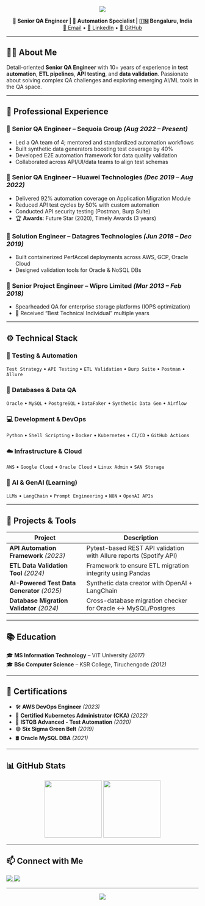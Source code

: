 <p align="center">
  <img src="https://capsule-render.vercel.app/api?type=waving&color=0:6a11cb,100:2575fc&height=150&section=header&text=Anirudh%20Patil&fontSize=40&fontColor=ffffff" />
</p>

<p align="center">
  <b>💼 Senior QA Engineer | 🧪 Automation Specialist | 🇮🇳 Bengaluru, India</b><br>
  <a href="mailto:anirudh92@live.com">📧 Email</a> • 
  <a href="https://linkedin.com/in/anirudhpatil">🔗 LinkedIn</a> • 
  <a href="https://github.com/AnirudhLab">🐙 GitHub</a>
</p>

---

## 👨‍💻 About Me

Detail-oriented **Senior QA Engineer** with 10+ years of experience in **test automation**, **ETL pipelines**, **API testing**, and **data validation**. Passionate about solving complex QA challenges and exploring emerging AI/ML tools in the QA space.

---

## 💼 Professional Experience

### 🧪 **Senior QA Engineer** – Sequoia Group *(Aug 2022 – Present)*
- Led a QA team of 4; mentored and standardized automation workflows
- Built synthetic data generators boosting test coverage by 40%
- Developed E2E automation framework for data quality validation
- Collaborated across API/UI/data teams to align test schemas

### 🧪 **Senior QA Engineer** – Huawei Technologies *(Dec 2019 – Aug 2022)*
- Delivered 92% automation coverage on Application Migration Module
- Reduced API test cycles by 50% with custom automation
- Conducted API security testing (Postman, Burp Suite)
- 🏆 **Awards**: Future Star (2020), Timely Awards (3 years)

### 🧠 **Solution Engineer** – Datagres Technologies *(Jun 2018 – Dec 2019)*
- Built containerized PerfAccel deployments across AWS, GCP, Oracle Cloud
- Designed validation tools for Oracle & NoSQL DBs

### 💾 **Senior Project Engineer** – Wipro Limited *(Mar 2013 – Feb 2018)*
- Spearheaded QA for enterprise storage platforms (IOPS optimization)
- 🏅 Received “Best Technical Individual” multiple years

---

## ⚙️ Technical Stack

### 🧪 Testing & Automation  
`Test Strategy` • `API Testing` • `ETL Validation` • `Burp Suite` • `Postman` • `Allure`

### 🧮 Databases & Data QA  
`Oracle` • `MySQL` • `PostgreSQL` • `DataFaker` • `Synthetic Data Gen` • `Airflow`

### 💻 Development & DevOps  
`Python` • `Shell Scripting` • `Docker` • `Kubernetes` • `CI/CD` • `GitHub Actions`

### ☁️ Infrastructure & Cloud  
`AWS` • `Google Cloud` • `Oracle Cloud` • `Linux Admin` • `SAN Storage`

### 🤖 AI & GenAI (Learning)  
`LLMs` • `LangChain` • `Prompt Engineering` • `N8N` • `OpenAI APIs`

---

## 🚀 Projects & Tools

| Project | Description |
|--------|-------------|
| **API Automation Framework** *(2023)* | Pytest-based REST API validation with Allure reports (Spotify API) |
| **ETL Data Validation Tool** *(2024)* | Framework to ensure ETL migration integrity using Pandas |
| **AI-Powered Test Data Generator** *(2025)* | Synthetic data creator with OpenAI + LangChain |
| **Database Migration Validator** *(2024)* | Cross-database migration checker for Oracle ↔ MySQL/Postgres |

---

## 📚 Education

🎓 **MS Information Technology** – VIT University *(2017)*  
🎓 **BSc Computer Science** – KSR College, Tiruchengode *(2012)*

---

## 🏅 Certifications

- 🛠️ **AWS DevOps Engineer** *(2023)*
- 🐳 **Certified Kubernetes Administrator (CKA)** *(2022)*
- 🧪 **ISTQB Advanced - Test Automation** *(2020)*
- 🟢 **Six Sigma Green Belt** *(2019)*
- 🛢️ **Oracle MySQL DBA** *(2021)*

---

## 📊 GitHub Stats

<p align="center">
  <img src="https://github-readme-stats.vercel.app/api?username=AnirudhLab&show_icons=true&theme=radical" height="150"/>
  <img src="https://github-readme-stats.vercel.app/api/top-langs/?username=AnirudhLab&layout=compact&theme=radical" height="150"/>
</p>

---

## 📫 Connect with Me

<p align="left">
  <a href="https://linkedin.com/in/anirudhpatil">
    <img src="https://img.shields.io/badge/-LinkedIn-0077B5?style=flat-square&logo=linkedin&logoColor=white">
  </a>
  <a href="mailto:anirudh92@live.com">
    <img src="https://img.shields.io/badge/-Email-D14836?style=flat-square&logo=gmail&logoColor=white">
  </a>
</p>

---

<p align="center">
  <img src="https://capsule-render.vercel.app/api?type=waving&color=0:6a11cb,100:2575fc&height=120&section=footer"/>
</p>

<!-- Last Updated: August 3, 2025 -->
